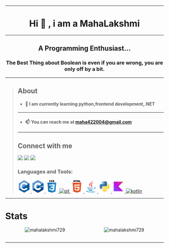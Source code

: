 
---
# <center>Hi 👋 , i am a MahaLakshmi<center>

---

## <center>A Programming Enthusiast...<center>

### <center>The Best Thing about Boolean is even if you are wrong, you are only off by a bit.<center>
---
> ## About 
> - #### 🌱 I am currently learning python,frontend development,.NET
> ----
>  - #### 📫 You can reach me at <maha422004@gmail.com>
> ---
> 
>## Connect with me
>[<img src="https://img.shields.io/badge/linkedin-%230077B5.svg?&style=for-the-badge&logo=linkedin&logoColor=white"/>](https://www.linkedin.com/in/maha-gopi-66630b252/) 
[<img src = "https://img.shields.io/badge/instagram-%23E4405F.svg?&style=for-the-badge&logo=instagram&logoColor=white">](https://www.instagram.com/_mahagopi_7)
[<img src= "https://img.shields.io/badge/-Hackerrank-2EC866?style=for-the-badge&logo=HackerRank&logoColor=white">](https://www.hackerrank.com/maha422004)
>
><h3 align="left">Languages and Tools:</h3>
><p align="left"> <a href="https://www.cprogramming.com/" target="_blank" rel="noreferrer"> <img src="https://raw.githubusercontent.com/devicons/devicon/master/icons/c/c-original.svg" alt="c" width="40" height="40"/> </a> <a href="https://www.w3schools.com/cpp/" target="_blank" rel="noreferrer"> <img src="https://raw.githubusercontent.com/devicons/devicon/master/icons/cplusplus/cplusplus-original.svg" alt="cplusplus" width="40" height="40"/> </a> <a href="https://www.w3schools.com/css/" target="_blank" rel="noreferrer"> <img src="https://raw.githubusercontent.com/devicons/devicon/master/icons/css3/css3-original-wordmark.svg" alt="css3" width="40" height="40"/> </a> <a href="https://git-scm.com/" target="_blank" rel="noreferrer"> <img src="https://www.vectorlogo.zone/logos/git-scm/git-scm-icon.svg" alt="git" width="40" height="40"/> </a> <a href="https://www.w3.org/html/" target="_blank" rel="noreferrer"> <img src="https://raw.githubusercontent.com/devicons/devicon/master/icons/html5/html5-original-wordmark.svg" alt="html5" width="40" height="40"/> </a> <a href="https://www.java.com" target="_blank" rel="noreferrer"> <img src="https://raw.githubusercontent.com/devicons/devicon/master/icons/java/java-original.svg" alt="java" width="40" height="40"/> </a> <a href="https://www.python.org" target="_blank" rel="noreferrer"> <img src="https://raw.githubusercontent.com/devicons/devicon/master/icons/python/python-original.svg" alt="python" width="40" height="40"/> </a> <a href="https://kotlinlang.org/" target="_blank" rel="noreferrer"> <img src="https://raw.githubusercontent.com/devicons/devicon/master/icons/kotlin/kotlin-original.svg" alt="kotlin" width="40" height="40"/> </a><a href="https://visualstudio.microsoft.com/" target="_blank" rel="noreferrer"> <img src="https://raw.githubusercontent.com/devicons/devicon/master/icons/visualbasics/visualbasics-original.svg" alt="kotlin" width="40" height="40"/> </a></p>
---
# Stats
 <div style="display:flex;width:100%;justify-content: space-evenly;">
 <img align="center" src="https://github-readme-stats.vercel.app/api?username=mahalakshmi729&show_icons=true&locale=en" alt="mahalakshmi729" />
 <br><br>
<img align="center" src="https://github-readme-stats.vercel.app/api/top-langs?username=mahalakshmi729&show_icons=true&locale=en&layout=compact" alt="mahalakshmi729"/></div>
 
 ---
 
